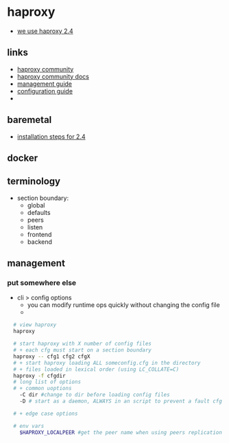 # haproxy
  - [we use haproxy 2.4](https://cbonte.github.io/haproxy-dconv/2.4/intro.html)


## links
  - [haproxy community](https://www.haproxy.org/)
  - [haproxy community docs](https://www.haproxy.org/#docs)
  - [management guide](https://cbonte.github.io/haproxy-dconv/2.4/management.html)
  - [configuration guide](https://cbonte.github.io/haproxy-dconv/2.4/configuration.html)
  -

## baremetal
  - [installation steps for 2.4](https://haproxy.debian.net/#?distribution=Ubuntu&release=focal&version=2.4)


## docker


## terminology
  - section boundary: 
    - global
    - defaults
    - peers
    - listen
    - frontend
    - backend
## management
### put somewhere else
  - cli > config options
    - you can modify runtime ops quickly without changing the config file
    - 


```sh
  # view haproxy
  haproxy

  # start haproxy with X number of config files
  # + each cfg must start on a section boundary
  haproxy -- cfg1 cfg2 cfgX
  # + start haproxy loading ALL someconfig.cfg in the directory
  # + files loaded in lexical order (using LC_COLLATE=C)
  haproxy -f cfgdir
  # long list of options
  # + common uoptions
    -C dir #change to dir before loading config files
    -D # start as a daemon, ALWAYS in an script to prevent a fault cfg from prevent a system unable to boot

  # + edge case options

  # env vars
    $HAPROXY_LOCALPEER #get the peer name when using peers replication
```
